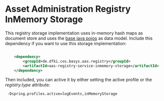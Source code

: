 # Asset Administration Registry InMemory Storage

This registry storage implementation uses in-memory hash maps as document store and uses the [base java pojos](../aas-registry-service-base-model/) as data model. Include this dependency if you want to use this storage implementation:

```xml

	<dependency>
		<groupId>de.dfki.cos.basys.aas.registry</groupId>
		<artifactId>aas-registry-service-inmemory-storage</artifactId>
	</dependency>
```

Then included, you can active it by either setting the active profile or the *registry.type* attribute:

```
 -Dspring.profiles.active=logEvents,inMemoryStorage
```



